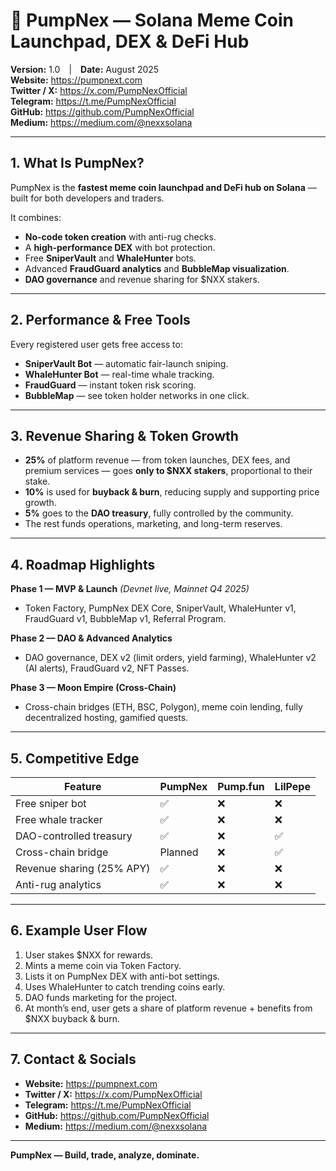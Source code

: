# 🚀 PumpNex — Solana Meme Coin Launchpad, DEX & DeFi Hub

**Version:** 1.0 | **Date:** August 2025  
**Website:** https://pumpnext.com  
**Twitter / X:** https://x.com/PumpNexOfficial  
**Telegram:** https://t.me/PumpNexOfficial  
**GitHub:** https://github.com/PumpNexOfficial  
**Medium:** https://medium.com/@nexxsolana  

---

## 1. What Is PumpNex?

PumpNex is the **fastest meme coin launchpad and DeFi hub on Solana** — built for both developers and traders.

It combines:
- **No-code token creation** with anti-rug checks.
- A **high-performance DEX** with bot protection.
- Free **SniperVault** and **WhaleHunter** bots.
- Advanced **FraudGuard analytics** and **BubbleMap visualization**.
- **DAO governance** and revenue sharing for $NXX stakers.

---

## 2. Performance & Free Tools

Every registered user gets free access to:
- **SniperVault Bot** — automatic fair-launch sniping.
- **WhaleHunter Bot** — real-time whale tracking.
- **FraudGuard** — instant token risk scoring.
- **BubbleMap** — see token holder networks in one click.

---

## 3. Revenue Sharing & Token Growth

- **25%** of platform revenue — from token launches, DEX fees, and premium services — goes **only to $NXX stakers**, proportional to their stake.
- **10%** is used for **buyback & burn**, reducing supply and supporting price growth.
- **5%** goes to the **DAO treasury**, fully controlled by the community.
- The rest funds operations, marketing, and long-term reserves.

---

## 4. Roadmap Highlights

**Phase 1 — MVP & Launch** *(Devnet live, Mainnet Q4 2025)*  
- Token Factory, PumpNex DEX Core, SniperVault, WhaleHunter v1, FraudGuard v1, BubbleMap v1, Referral Program.

**Phase 2 — DAO & Advanced Analytics**  
- DAO governance, DEX v2 (limit orders, yield farming), WhaleHunter v2 (AI alerts), FraudGuard v2, NFT Passes.

**Phase 3 — Moon Empire (Cross-Chain)**  
- Cross-chain bridges (ETH, BSC, Polygon), meme coin lending, fully decentralized hosting, gamified quests.

---

## 5. Competitive Edge

| Feature                   | PumpNex | Pump.fun | LilPepe |
|---------------------------|---------|----------|---------|
| Free sniper bot           | ✅      | ❌       | ❌      |
| Free whale tracker        | ✅      | ❌       | ❌      |
| DAO-controlled treasury   | ✅      | ❌       | ✅      |
| Cross-chain bridge        | Planned | ❌       | ✅      |
| Revenue sharing (25% APY) | ✅      | ❌       | ❌      |
| Anti-rug analytics        | ✅      | ❌       | ❌      |

---

## 6. Example User Flow

1. User stakes $NXX for rewards.  
2. Mints a meme coin via Token Factory.  
3. Lists it on PumpNex DEX with anti-bot settings.  
4. Uses WhaleHunter to catch trending coins early.  
5. DAO funds marketing for the project.  
6. At month’s end, user gets a share of platform revenue + benefits from $NXX buyback & burn.

---

## 7. Contact & Socials

- **Website:** https://pumpnext.com  
- **Twitter / X:** https://x.com/PumpNexOfficial  
- **Telegram:** https://t.me/PumpNexOfficial  
- **GitHub:** https://github.com/PumpNexOfficial  
- **Medium:** https://medium.com/@nexxsolana  

---

**PumpNex — Build, trade, analyze, dominate.**

